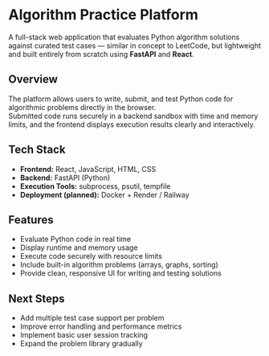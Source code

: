 # Algorithm Practice Platform

A full-stack web application that evaluates Python algorithm solutions against curated test cases — similar in concept to LeetCode, but lightweight and built entirely from scratch using **FastAPI** and **React**.

## Overview
The platform allows users to write, submit, and test Python code for algorithmic problems directly in the browser.  
Submitted code runs securely in a backend sandbox with time and memory limits, and the frontend displays execution results clearly and interactively.

## Tech Stack
- **Frontend:** React, JavaScript, HTML, CSS  
- **Backend:** FastAPI (Python)  
- **Execution Tools:** subprocess, psutil, tempfile  
- **Deployment (planned):** Docker + Render / Railway  

## Features
- Evaluate Python code in real time  
- Display runtime and memory usage  
- Execute code securely with resource limits  
- Include built-in algorithm problems (arrays, graphs, sorting)  
- Provide clean, responsive UI for writing and testing solutions  

## Next Steps
- Add multiple test case support per problem  
- Improve error handling and performance metrics  
- Implement basic user session tracking  
- Expand the problem library gradually
